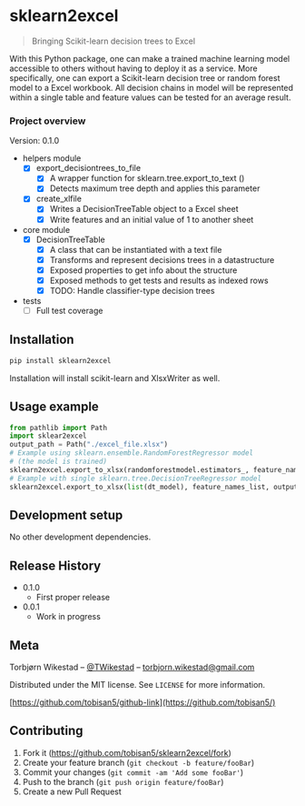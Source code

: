 # sklearn2excel
> Bringing Scikit-learn decision trees to Excel

<!--
[![NPM Version][npm-image]][npm-url]
[![Build Status][travis-image]][travis-url]
[![Downloads Stats][npm-downloads]][npm-url]
-->

With this Python package, one can make a trained machine learning model
accessible to others without having to deploy it as a service.
More specifically, one can export a Scikit-learn decision 
tree or random forest model to a Excel workbook.
All decision chains in model will be represented within a single 
table and feature values can be tested for an average result.

<!-- 
Screenshot: 
![](header.png) 
-->

### Project overview
Version: 0.1.0
- helpers module
  - [X] export_decisiontrees_to_file
    - [X] A wrapper function for sklearn.tree.export_to_text ()
    - [X] Detects maximum tree depth and applies this parameter
  - [X] create_xlfile
    - [X] Writes a DecisionTreeTable object to a Excel sheet
    - [X] Write features and an initial value of 1 to another sheet
- core module
  - [X] DecisionTreeTable
    - [X] A class that can be instantiated with a text file
    - [X] Transforms and represent decisions trees in a datastructure
    - [X] Exposed properties to get info about the structure
    - [X] Exposed methods to get tests and results as indexed rows
    - [X] TODO: Handle classifier-type decision trees
- tests
  - [ ] Full test coverage

## Installation

```sh
pip install sklearn2excel
```
Installation will install scikit-learn and XlsxWriter as well.

## Usage example

<!--code block with a few useful and motivating examples. Again you’d lay out exactly what people need to type into 
their shell -->
```python
from pathlib import Path
import sklear2excel
output_path = Path("./excel_file.xlsx")
# Example using sklearn.ensemble.RandomForestRegressor model
# (the model is trained)
sklearn2excel.export_to_xlsx(randomforestmodel.estimators_, feature_names_list, output_path)
# Example with single sklearn.tree.DecisionTreeRegressor model
sklearn2excel.export_to_xlsx(list(dt_model), feature_names_list, output_path)
```


## Development setup

<!--describe how to install all development dependencies and how to run an automated 
test-suite-->
No other development dependencies.

## Release History
<!--
* 0.2.1
    * CHANGE: Update docs (module code remains unchanged)
* 0.2.0
    * CHANGE: Remove `setDefaultXYZ()`
    * ADD: Add `init()`
* 0.1.1
    * FIX: Crash when calling `baz()` (Thanks @GenerousContributorName!)
* 0.1.0
    * The first proper release
    * CHANGE: Rename `foo()` to `bar()`
-->

- 0.1.0
  - First proper release
- 0.0.1
  - Work in progress


## Meta

Torbjørn Wikestad – [@TWikestad](https://twitter.com/twikestad) – torbjorn.wikestad@gmail.com

Distributed under the MIT license. See ``LICENSE`` for more information.

[https://github.com/tobisan5/github-link](https://github.com/tobisan5/)


## Contributing

1. Fork it (<https://github.com/tobisan5/sklearn2excel/fork>)
2. Create your feature branch (`git checkout -b feature/fooBar`)
3. Commit your changes (`git commit -am 'Add some fooBar'`)
4. Push to the branch (`git push origin feature/fooBar`)
5. Create a new Pull Request

<!-- Markdown link & img dfn's -->
[image]: https://img.shields.io/npm/v/datadog-metrics.svg?style=flat-square
[wiki]: https://github.com/yourname/yourproject/wiki
